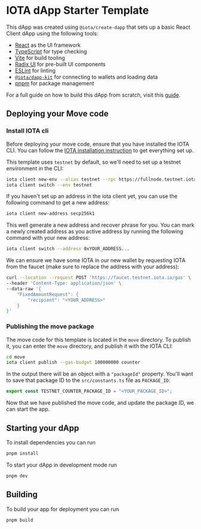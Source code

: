 # IOTA dApp Starter Template

This dApp was created using `@iota/create-dapp` that sets up a basic React
Client dApp using the following tools:

- [React](https://react.dev/) as the UI framework
- [TypeScript](https://www.typescriptlang.org/) for type checking
- [Vite](https://vitejs.dev/) for build tooling
- [Radix UI](https://www.radix-ui.com/) for pre-built UI components
- [ESLint](https://eslint.org/) for linting
- [`@iota/dapp-kit`](https://wiki.iota.org/references/ts-sdk/dapp-kit) for
  connecting to wallets and loading data
- [pnpm](https://pnpm.io/) for package management

For a full guide on how to build this dApp from scratch, visit this
[guide](http://wiki.iota.org/guides/developer/app-examples/e2e-counter#frontend).

## Deploying your Move code

### Install IOTA cli

Before deploying your move code, ensure that you have installed the IOTA CLI.
You can follow the
[IOTA installation instruction](https://wiki.iota.org/build/install) to get
everything set up.

This template uses `testnet` by default, so we'll need to set up a testnet
environment in the CLI:

```bash
iota client new-env --alias testnet --rpc https://fullnode.testnet.iota.io:443
iota client switch --env testnet
```

If you haven't set up an address in the iota client yet, you can use the
following command to get a new address:

```bash
iota client new-address secp256k1
```

This well generate a new address and recover phrase for you. You can mark a
newly created address as you active address by running the following command
with your new address:

```bash
iota client switch --address 0xYOUR_ADDRESS...
```

We can ensure we have some IOTA in our new wallet by requesting IOTA from the
faucet (make sure to replace the address with your address):

```bash
curl --location --request POST 'https://faucet.testnet.iota.io/gas' \
--header 'Content-Type: application/json' \
--data-raw '{
    "FixedAmountRequest": {
        "recipient": "<YOUR_ADDRESS>"
    }
}'
```

### Publishing the move package

The move code for this template is located in the `move` directory. To publish
it, you can enter the `move` directory, and publish it with the IOTA CLI:

```bash
cd move
iota client publish --gas-budget 100000000 counter
```

In the output there will be an object with a `"packageId"` property. You'll want
to save that package ID to the `src/constants.ts` file as `PACKAGE_ID`:

```ts
export const TESTNET_COUNTER_PACKAGE_ID = "<YOUR_PACKAGE_ID>";
```

Now that we have published the move code, and update the package ID, we can
start the app.

## Starting your dApp

To install dependencies you can run

```bash
pnpm install
```

To start your dApp in development mode run

```bash
pnpm dev
```

## Building

To build your app for deployment you can run

```bash
pnpm build
```
